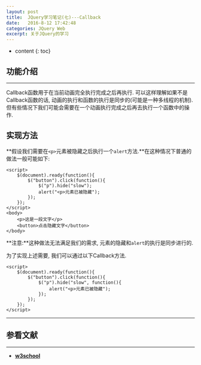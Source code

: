 ```yaml
---
layout: post
title:  JQuery学习笔记(七)---Callback
date:   2016-8-12 17:42:48
categories: JQuery Web
excerpt: 关于JQuery的学习
---
```


* content
{: toc}

## 功能介绍 

---

Callback函数用于在当前动画完全执行完成之后再执行. 可以这样理解如果不是Callback函数的话, 动画的执行和函数的执行是同步的(可能是一种多线程的机制). 但有些情况下我们可能会需要在一个动画执行完成之后再去执行一个函数中的操作.

## 实现方法

**假设我们需要在`<p>`元素被隐藏之后执行一个`alert`方法.**在这种情况下普通的做法一般可能如下:

```jquery
<script>
	$(document).ready(function(){
		$("button").click(function(){
			$("p").hide("slow");
			alert("<p>元素已被隐藏");
		});
	});
</script>
<body>
	<p>这是一段文字</p>
	<button>点击隐藏文字</button>
</body>
```

**注意:**这种做法无法满足我们的需求, 元素的隐藏和`alert`的执行是同步进行的.

为了实现上述需要, 我们可以通过以下Callback方法.

```jquery
<script>
	$(document).ready(function(){
		$("button").click(function(){
			$("p").hide("slow", function(){
				alert("<p>元素已被隐藏");
			});
		});
	});
</script>
```

---

## 参看文献

---

* **[w3school](http://www.w3school.com.cn/jquery/jquery_callback.asp)**